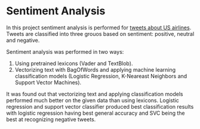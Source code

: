 # Sentiment Analysis

In this project sentiment analysis is performed for [tweets about US airlines](https://www.kaggle.com/datasets/crowdflower/twitter-airline-sentiment). Tweets are classified into three grouos based on sentiment: positive, neutral and negative.

Sentiment analysis was performed in two ways:
1. Using pretrained lexicons (Vader and TextBlob).
2. Vectorizing text with BagOfWords and applying machine learning classification models (Logistic Regression, K-Neareast Neighbors and Support Vector Machines).

It was found out that vectorizing text and applying classification models performed much better on the given data than using lexicons. Logistic regression and support vector classifier produced best classification results with logistic regression having best general accuracy and SVC being the best at recognizing negative tweets.
